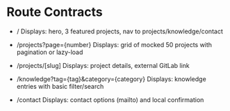 # Route Contracts

- /
  Displays: hero, 3 featured projects, nav to projects/knowledge/contact

- /projects?page={number}
  Displays: grid of mocked 50 projects with pagination or lazy-load

- /projects/[slug]
  Displays: project details, external GitLab link

- /knowledge?tag={tag}&category={category}
  Displays: knowledge entries with basic filter/search

- /contact
  Displays: contact options (mailto) and local confirmation
